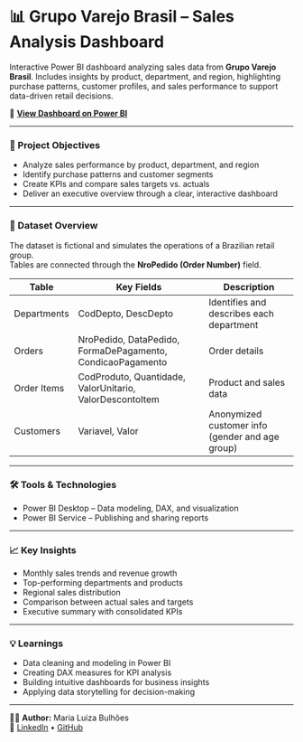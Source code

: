 # 📊 Grupo Varejo Brasil – Sales Analysis Dashboard

Interactive Power BI dashboard analyzing sales data from **Grupo Varejo Brasil**. Includes insights by product, department, and region, highlighting purchase patterns, customer profiles, and sales performance to support data-driven retail decisions.

🔗 **[View Dashboard on Power BI](https://app.powerbi.com/view?r=eyJrIjoiZThmNzQ4MGQtYTA4ZC00ZDM2LWE5MjktMWZkYjhmODU5YWViIiwidCI6IjEwNDdhYjVlLTdjYjAtNDY1ZS05ZjcyLTk1NDVhOWVkYTIxYyJ9)**

---

### 🎯 Project Objectives
- Analyze sales performance by product, department, and region  
- Identify purchase patterns and customer segments  
- Create KPIs and compare sales targets vs. actuals  
- Deliver an executive overview through a clear, interactive dashboard  

---

### 🧩 Dataset Overview
The dataset is fictional and simulates the operations of a Brazilian retail group.  
Tables are connected through the **NroPedido (Order Number)** field.

| Table | Key Fields | Description |
|--------|-------------|-------------|
| Departments | CodDepto, DescDepto | Identifies and describes each department |
| Orders | NroPedido, DataPedido, FormaDePagamento, CondicaoPagamento | Order details |
| Order Items | CodProduto, Quantidade, ValorUnitario, ValorDescontoItem | Product and sales data |
| Customers | Variavel, Valor | Anonymized customer info (gender and age group) |

---

### 🛠️ Tools & Technologies
- Power BI Desktop – Data modeling, DAX, and visualization  
- Power BI Service – Publishing and sharing reports
  
---

### 📈 Key Insights
- Monthly sales trends and revenue growth  
- Top-performing departments and products  
- Regional sales distribution  
- Comparison between actual sales and targets  
- Executive summary with consolidated KPIs  

---

### 💡 Learnings
- Data cleaning and modeling in Power BI  
- Creating DAX measures for KPI analysis  
- Building intuitive dashboards for business insights  
- Applying data storytelling for decision-making  

---

👩‍💻 **Author:** Maria Luiza Bulhões  
🔗 [LinkedIn](https://www.linkedin.com/in/maria-luiza-bulh%C3%B5es-472949a0/) • [GitHub](https://github.com/luizaabulhoes)

